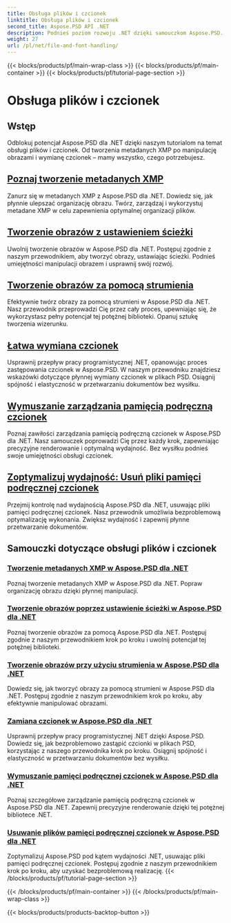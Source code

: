 ```yaml
---
title: Obsługa plików i czcionek
linktitle: Obsługa plików i czcionek
second_title: Aspose.PSD API .NET
description: Podnieś poziom rozwoju .NET dzięki samouczkom Aspose.PSD. Dowiedz się, jak zamieniać czcionki, tworzyć metadane XMP i zarządzać pamięcią podręczną w celu uzyskania optymalnej wydajności przepływu pracy.
weight: 27
url: /pl/net/file-and-font-handling/
---
```


{{< blocks/products/pf/main-wrap-class >}}
{{< blocks/products/pf/main-container >}}
{{< blocks/products/pf/tutorial-page-section >}}

# Obsługa plików i czcionek

## Wstęp

Odblokuj potencjał Aspose.PSD dla .NET dzięki naszym tutorialom na temat obsługi plików i czcionek. Od tworzenia metadanych XMP po manipulację obrazami i wymianę czcionek – mamy wszystko, czego potrzebujesz.

## [Poznaj tworzenie metadanych XMP](./create-xmp-metadata/)
Zanurz się w metadanych XMP z Aspose.PSD dla .NET. Dowiedz się, jak płynnie ulepszać organizację obrazu. Twórz, zarządzaj i wykorzystuj metadane XMP w celu zapewnienia optymalnej organizacji plików.

## [Tworzenie obrazów z ustawieniem ścieżki](./create-images-setting-path/)
Uwolnij tworzenie obrazów w Aspose.PSD dla .NET. Postępuj zgodnie z naszym przewodnikiem, aby tworzyć obrazy, ustawiając ścieżki. Podnieś umiejętności manipulacji obrazem i usprawnij swój rozwój.

## [Tworzenie obrazów za pomocą strumienia](./create-images-using-stream/)
Efektywnie twórz obrazy za pomocą strumieni w Aspose.PSD dla .NET. Nasz przewodnik przeprowadzi Cię przez cały proces, upewniając się, że wykorzystasz pełny potencjał tej potężnej biblioteki. Opanuj sztukę tworzenia wizerunku.

## [Łatwa wymiana czcionek](./font-replacement/)
Usprawnij przepływ pracy programistycznej .NET, opanowując proces zastępowania czcionek w Aspose.PSD. W naszym przewodniku znajdziesz wskazówki dotyczące płynnej wymiany czcionek w plikach PSD. Osiągnij spójność i elastyczność w przetwarzaniu dokumentów bez wysiłku.

## [Wymuszanie zarządzania pamięcią podręczną czcionek](./force-font-cache/)
Poznaj zawiłości zarządzania pamięcią podręczną czcionek w Aspose.PSD dla .NET. Nasz samouczek poprowadzi Cię przez każdy krok, zapewniając precyzyjne renderowanie i optymalną wydajność. Bez wysiłku podnieś swoje umiejętności obsługi czcionek.

## [Zoptymalizuj wydajność: Usuń pliki pamięci podręcznej czcionek](./remove-font-cache-files/)
Przejmij kontrolę nad wydajnością Aspose.PSD dla .NET, usuwając pliki pamięci podręcznej czcionek. Nasz przewodnik umożliwia bezproblemową optymalizację wykonania. Zwiększ wydajność i zapewnij płynne przetwarzanie dokumentów.

## Samouczki dotyczące obsługi plików i czcionek
### [Tworzenie metadanych XMP w Aspose.PSD dla .NET](./create-xmp-metadata/)
Poznaj tworzenie metadanych XMP w Aspose.PSD dla .NET. Popraw organizację obrazu dzięki płynnej manipulacji.
### [Tworzenie obrazów poprzez ustawienie ścieżki w Aspose.PSD dla .NET](./create-images-setting-path/)
Poznaj tworzenie obrazów za pomocą Aspose.PSD dla .NET. Postępuj zgodnie z naszym przewodnikiem krok po kroku i uwolnij potencjał tej potężnej biblioteki.
### [Tworzenie obrazów przy użyciu strumienia w Aspose.PSD dla .NET](./create-images-using-stream/)
Dowiedz się, jak tworzyć obrazy za pomocą strumieni w Aspose.PSD dla .NET. Postępuj zgodnie z naszym przewodnikiem krok po kroku, aby efektywnie manipulować obrazami.
### [Zamiana czcionek w Aspose.PSD dla .NET](./font-replacement/)
Usprawnij przepływ pracy programistycznej .NET dzięki Aspose.PSD. Dowiedz się, jak bezproblemowo zastąpić czcionki w plikach PSD, korzystając z naszego przewodnika krok po kroku. Osiągnij spójność i elastyczność w przetwarzaniu dokumentów bez wysiłku.
### [Wymuszanie pamięci podręcznej czcionek w Aspose.PSD dla .NET](./force-font-cache/)
Poznaj szczegółowe zarządzanie pamięcią podręczną czcionek w Aspose.PSD dla .NET. Zapewnij precyzyjne renderowanie dzięki tej potężnej bibliotece .NET. 
### [Usuwanie plików pamięci podręcznej czcionek w Aspose.PSD dla .NET](./remove-font-cache-files/)
Zoptymalizuj Aspose.PSD pod kątem wydajności .NET, usuwając pliki pamięci podręcznej czcionek. Postępuj zgodnie z naszym przewodnikiem krok po kroku, aby uzyskać bezproblemową realizację.
{{< /blocks/products/pf/tutorial-page-section >}}

{{< /blocks/products/pf/main-container >}}
{{< /blocks/products/pf/main-wrap-class >}}

{{< blocks/products/products-backtop-button >}}
